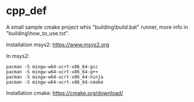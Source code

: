 # cpp_def

A small sample cmake project whis "building\build.bat" runner, more info in "building\how_to_use.txt".

Installation msys2: https://www.msys2.org

In msys2:

```
pacman -S mingw-w64-ucrt-x86_64-gcc
pacman -S mingw-w64-ucrt-x86_64-g++
pacman -S mingw-w64-ucrt-x86_64-ninja
pacman -S mingw-w64-ucrt-x86_64-cmake
```

Installation cmake: https://cmake.org/download/
